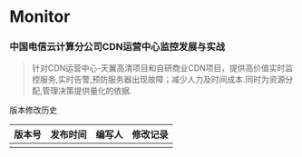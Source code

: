 # **Monitor**

### **中国电信云计算分公司CDN运营中心监控发展与实战**



> 针对CDN运营中心-天翼高清项目和自研商业CDN项目，提供高价值实时监控服务,实时告警,预防服务器出现故障；减少人力及时间成本.同时为资源分配,管理决策提供量化的依据.



版本修改历史

| 版本号 | 发布时间 | 编写人 | 修改记录 |
| :--- | :--- | :--- | :--- |
|  |  |  |  |



